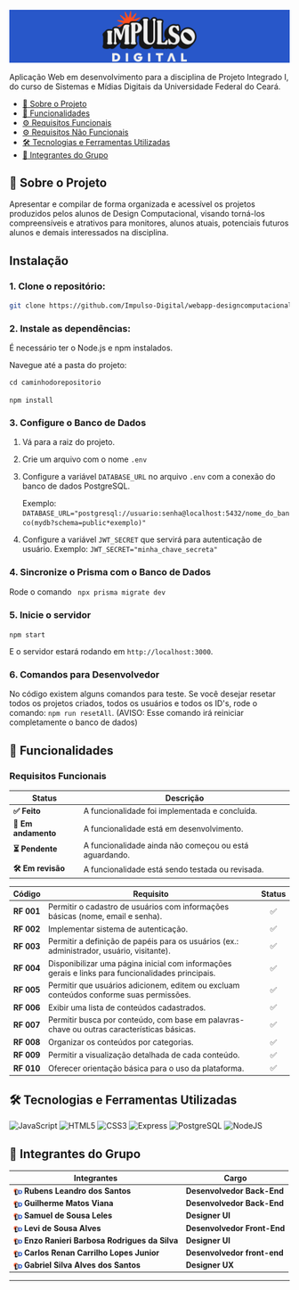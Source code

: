 ![CAPA](public/logos/idbanner.png)

Aplicação Web em desenvolvimento para a disciplina de Projeto Integrado I, do curso de Sistemas e Mídias Digitais da Universidade Federal do Ceará.

- [📝 Sobre o Projeto](#-sobre-o-projeto)
- [🎯 Funcionalidades](#-funcionalidades)
- [⚙️ Requisitos Funcionais](#requisitos-funcionais)
- [⚙️ Requisitos Não Funcionais](#requisitos-não-funcionais)
- [🛠️ Tecnologias e Ferramentas Utilizadas](#️-tecnologias-e-ferramentas-utilizadas)
- [👥 Integrantes do Grupo](#-integrantes-do-grupo)

## 📝 Sobre o Projeto

Apresentar e compilar de forma organizada e acessível os projetos produzidos pelos alunos de Design Computacional, visando torná-los compreensíveis e atrativos para monitores, alunos atuais, potenciais futuros alunos e demais interessados na disciplina.

## **Instalação**

### 1. **Clone o repositório:**

```bash
git clone https://github.com/Impulso-Digital/webapp-designcomputacional.git

```

### 2. **Instale as dependências:**

É necessário ter o Node.js e npm instalados.

Navegue até a pasta do projeto:

    cd caminhodorepositorio

    npm install

### 3. **Configure o Banco de Dados**

1. Vá para a raiz do projeto.
2. Crie um arquivo com o nome `.env`
3. Configure a variável `DATABASE_URL` no arquivo `.env` com a conexão do banco de dados PostgreSQL.

   Exemplo:
   `DATABASE_URL="postgresql://usuario:senha@localhost:5432/nome_do_banco(mydb?schema=public*exemplo)"`

4. Configure a variável `JWT_SECRET` que servirá para autenticação de usuário.
   Exemplo:
   `JWT_SECRET="minha_chave_secreta"`   

### 4. **Sincronize o Prisma com o Banco de Dados**

Rode o comando ` npx prisma migrate dev`

### 5. **Inicie o servidor**

`npm start`

E o servidor estará rodando em `http://localhost:3000`.

### 6. **Comandos para Desenvolvedor**

No código existem alguns comandos para teste. Se você desejar resetar todos os projetos criados, todos os usuários e todos os ID's, rode o comando:
`npm run resetAll`.
(AVISO: Esse comando irá reiniciar completamente o banco de dados)


## 🎯 Funcionalidades

### Requisitos Funcionais

| Status              | Descrição                                              |
| ------------------- | ------------------------------------------------------ |
| **✅ Feito**        | A funcionalidade foi implementada e concluída.         |
| **🚧 Em andamento** | A funcionalidade está em desenvolvimento.              |
| **⏳ Pendente**     | A funcionalidade ainda não começou ou está aguardando. |
| **🛠️ Em revisão**   | A funcionalidade está sendo testada ou revisada.       |

|   Código   | Requisito                                                                                         | Status |
| :--------: | ------------------------------------------------------------------------------------------------- | :----: |
| **RF 001** | Permitir o cadastro de usuários com informações básicas (nome, email e senha).                    |   ✅   |
| **RF 002** | Implementar sistema de autenticação.                                                              |   ✅   |
| **RF 003** | Permitir a definição de papéis para os usuários (ex.: administrador, usuário, visitante).         |   ✅   |
| **RF 004** | Disponibilizar uma página inicial com informações gerais e links para funcionalidades principais. |   ✅   |
| **RF 005** | Permitir que usuários adicionem, editem ou excluam conteúdos conforme suas permissões.            |   ✅   |
| **RF 006** | Exibir uma lista de conteúdos cadastrados.                                                        |   ✅   |
| **RF 007** | Permitir busca por conteúdo, com base em palavras-chave ou outras características básicas.        |   ✅  |
| **RF 008** | Organizar os conteúdos por categorias.                                                            |   ✅  |
| **RF 009** | Permitir a visualização detalhada de cada conteúdo.                                               |   ✅   |
| **RF 010** | Oferecer orientação básica para o uso da plataforma.                                              |   ✅   |



## 🛠️ Tecnologias e Ferramentas Utilizadas

![JavaScript](https://img.shields.io/badge/JavaScript-F7DF1E?style=for-the-badge&logo=javascript&logoColor=black)
![HTML5](https://img.shields.io/badge/HTML5-E34F26?style=for-the-badge&logo=html5&logoColor=white)
![CSS3](https://img.shields.io/badge/CSS3-1572B6?style=for-the-badge&logo=css3&logoColor=white)
![Express](https://img.shields.io/badge/express.js-%23404d59.svg?style=for-the-badge&logo=express&logoColor=%2361DAFB)
![PostgreSQL](https://img.shields.io/badge/PostgreSQL-000?style=for-the-badge&logo=postgresql)
![NodeJS](https://img.shields.io/badge/node.js-6DA55F?style=for-the-badge&logo=node.js&logoColor=white)

## 👥 Integrantes do Grupo

| Integrantes                                                                                                                             | Cargo                       |
| --------------------------------------------------------------------------------------------------------------------------------------- | --------------------------- |
| <img src="public/logos/favicon.png" alt="ICONE" width="16" style="vertical-align: middle;"> **Rubens Leandro dos Santos**               | **Desenvolvedor Back-End**  |
| <img src="public/logos/favicon.png" alt="ICONE" width="16" style="vertical-align: middle;"> **Guilherme Matos Viana**                   | **Desenvolvedor Back-End**  |
| <img src="public/logos/favicon.png" alt="ICONE" width="16" style="vertical-align: middle;"> **Samuel de Sousa Leles**                   | **Designer UI**             |
| <img src="public/logos/favicon.png" alt="ICONE" width="16" style="vertical-align: middle;"> **Levi de Sousa Alves**                     | **Desenvolvedor Front-End** |
| <img src="public/logos/favicon.png" alt="ICONE" width="16" style="vertical-align: middle;"> **Enzo Ranieri Barbosa Rodrigues da Silva** | **Designer UI**             |
| <img src="public/logos/favicon.png" alt="ICONE" width="16" style="vertical-align: middle;"> **Carlos Renan Carrilho Lopes Junior**      | **Desenvolvedor front-end** |
| <img src="public/logos/favicon.png" alt="ICONE" width="16" style="vertical-align: middle;"> **Gabriel Silva Alves dos Santos**          | **Designer UX**             |

---
